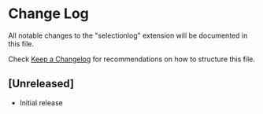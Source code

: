 # Change Log

All notable changes to the "selectionlog" extension will be documented in this file.

Check [Keep a Changelog](http://keepachangelog.com/) for recommendations on how to structure this file.

## [Unreleased]

- Initial release